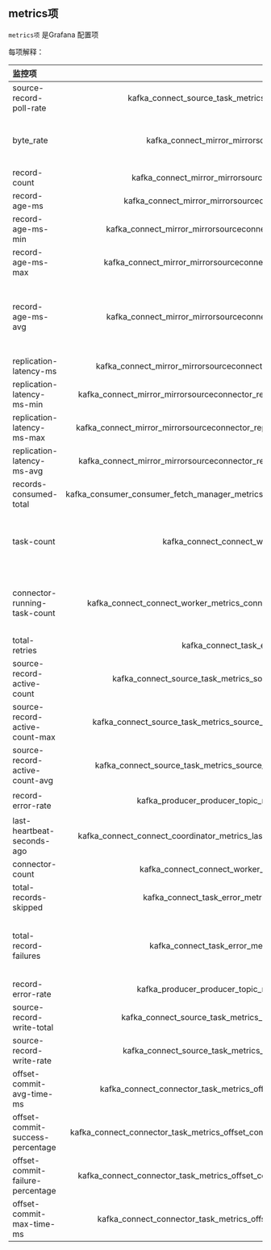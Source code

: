 ## metrics项
`metrics项` 是Grafana 配置项

每项解释：

|   监控项  |   metrics项 | 说明 | 级别  |
| :-------- | --------:| ---- |:--: |
| source-record-poll-rate  | kafka_connect_source_task_metrics_source_record_poll_rate |     |     |
| byte_rate     |  kafka_connect_mirror_mirrorsourceconnector_byte_rate |  每秒平均同步的字节数  |     |
| record-count      |  kafka_connect_mirror_mirrorsourceconnector_record_count |   |    sum,detail |
| record-age-ms     |  kafka_connect_mirror_mirrorsourceconnector_record_age_ms |   |     |
| record-age-ms-min     |  kafka_connect_mirror_mirrorsourceconnector_record_age_ms_min |   |   当前值  |
| record-age-ms-max     |  kafka_connect_mirror_mirrorsourceconnector_record_age_ms_max |   |     |
| record-age-ms-avg     |  kafka_connect_mirror_mirrorsourceconnector_record_age_ms_avg | 复制到目标集群时传入源记录的平均年龄  |     |
| replication-latency-ms     |  kafka_connect_mirror_mirrorsourceconnector_replication_latency_ms |   |   当前值  |
| replication-latency-ms-min     |  kafka_connect_mirror_mirrorsourceconnector_replication_latency_ms_min |   |     |
| replication-latency-ms-max     |  kafka_connect_mirror_mirrorsourceconnector_replication_latency_ms_max |   |     |
| replication-latency-ms-avg     |  kafka_connect_mirror_mirrorsourceconnector_replication_latency_ms_avg |   |     |
| records-consumed-total     |  kafka_consumer_consumer_fetch_manager_metrics_records_consumed_total |   |     |
| task-count     |  kafka_connect_connect_worker_metrics_task_count | 当前worker 分配的任务数量  |   当前指  |
| connector-running-task-count     |  kafka_connect_connect_worker_metrics_connector_running_task_count | 当前worker 正在运行的任务数量   |     |
| total-retries     |  kafka_connect_task_error_metrics_total_retries |   |   差值  |
| source-record-active-count     |  kafka_connect_source_task_metrics_source_record_active_count |   |   没用  |
| source-record-active-count-max     |  kafka_connect_source_task_metrics_source_record_active_count_max |   |  没用   |
| source-record-active-count-avg     |  kafka_connect_source_task_metrics_source_record_active_count_avg |   |     |
| record-error-rate     |  kafka_producer_producer_topic_metrics_record_error_rate |   | client.id维度   当前值 |
| last-heartbeat-seconds-ago     |  kafka_connect_connect_coordinator_metrics_last_heartbeat_seconds_ago |   |  当前值   |
| connector-count     |  kafka_connect_connect_worker_metrics_connector_count |   |   当前值  |
| total-records-skipped     |  kafka_connect_task_error_metrics_total_records_skipped |   |    求差 |
| total-record-failures     |  kafka_connect_task_error_metrics_total_record_failures |  此任务中记录处理失败的次数 |     |
| record-error-rate     |  kafka_producer_producer_topic_metrics_record_error_rate |   |     topic维度|
| source-record-write-total     |  kafka_connect_source_task_metrics_source_record_write_total |   |   求差  |
| source-record-write-rate     |  kafka_connect_source_task_metrics_source_record_write_rate |   |  当前值   |
| offset-commit-avg-time-ms     |  kafka_connect_connector_task_metrics_offset_commit_avg_time_ms |   |   当前值  |
| offset-commit-success-percentage     |  kafka_connect_connector_task_metrics_offset_commit_success_percentage |   |   当前值  |
| offset-commit-failure-percentage     |  kafka_connect_connector_task_metrics_offset_commit_failure_percentage |   | 当前    |
| offset-commit-max-time-ms     |  kafka_connect_connector_task_metrics_offset_commit_max_time_ms |   |  当前值   |


